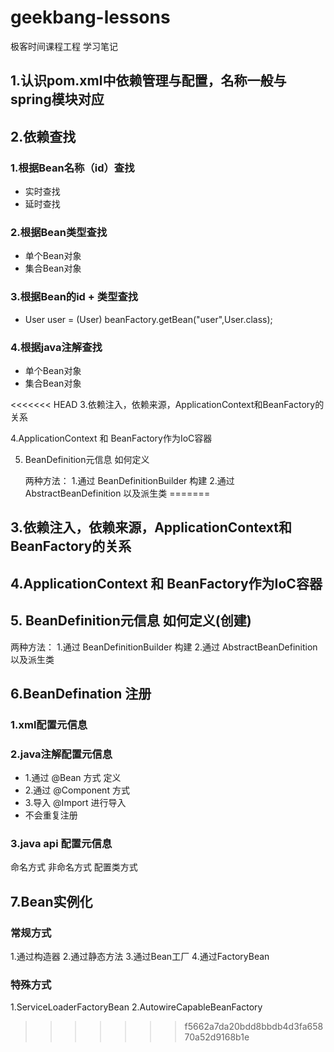 # geekbang-lessons
极客时间课程工程
学习笔记

## 1.认识pom.xml中依赖管理与配置，名称一般与spring模块对应

## 2.依赖查找
### 1.根据Bean名称（id）查找
*   实时查找
*   延时查找
### 2.根据Bean类型查找
*   单个Bean对象
*   集合Bean对象
### 3.根据Bean的id + 类型查找
*   User user = (User) beanFactory.getBean("user",User.class);
### 4.根据java注解查找
*   单个Bean对象
*   集合Bean对象


<<<<<<< HEAD
3.依赖注入，依赖来源，ApplicationContext和BeanFactory的关系

4.ApplicationContext 和 BeanFactory作为IoC容器

5. BeanDefinition元信息 如何定义

   两种方法： 1.通过 BeanDefinitionBuilder 构建 2.通过 AbstractBeanDefinition 以及派生类
=======
## 3.依赖注入，依赖来源，ApplicationContext和BeanFactory的关系
## 4.ApplicationContext 和 BeanFactory作为IoC容器
## 5. BeanDefinition元信息 如何定义(创建)
   两种方法： 
   1.通过 BeanDefinitionBuilder 构建 
   2.通过 AbstractBeanDefinition 以及派生类
   
## 6.BeanDefination 注册

### 1.xml配置元信息
   <bean name="..." />
   
### 2.java注解配置元信息
 * 1.通过 @Bean 方式 定义
 * 2.通过 @Component 方式
 * 3.导入 @Import 进行导入
 * 不会重复注册
 
### 3.java api 配置元信息
   命名方式
   非命名方式
   配置类方式
   
## 7.Bean实例化
### 常规方式
1.通过构造器
2.通过静态方法
3.通过Bean工厂
4.通过FactoryBean
### 特殊方式
1.ServiceLoaderFactoryBean
2.AutowireCapableBeanFactory

>>>>>>> f5662a7da20bdd8bbdb4d3fa65870a52d9168b1e
   
